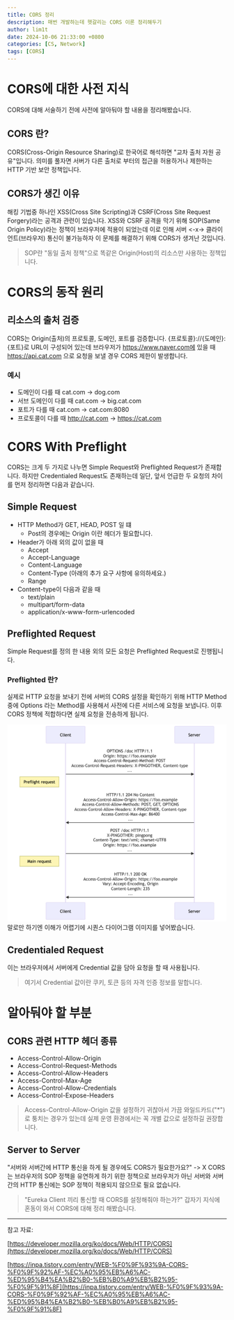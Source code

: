 ```yaml
---
title: CORS 정리
description: 매번 개발하는데 헷갈리는 CORS 이론 정리해두기
author: lim1t
date: 2024-10-06 21:33:00 +0800
categories: [CS, Network]
tags: [CORS]
---
```


# CORS에 대한 사전 지식

CORS에 대해 서술하기 전에 사전에 알아둬야 할 내용을 정리해봤습니다.

## CORS 란?

CORS(Cross-Origin Resource Sharing)로 한국어로 해석하면 "교차 출처 자원 공유"입니다.
의미를 풀자면 서버가 다른 출처로 부터의 접근을 허용하거나 제한하는 HTTP 기반 보안 정책입니다.

## CORS가 생긴 이유

해킹 기법중 하나인 XSS(Cross Site Scripting)과 CSRF(Cross Site Request Forgery)라는 공격과 관련이 있습니다.
XSS와 CSRF 공격을 막기 위해 SOP(Same Origin Policy)라는 정책이 브라우저에 적용이 되었는데 
이로 인해 서버 <-x-> 클라이언트(브라우저) 통신이 불가능하자 이 문제를 해결하기 위해 CORS가 생겨난 것입니다.

> SOP란 "동일 출처 정책"으로 똑같은 Origin(Host)의 리소스만 사용하는 정책입니다.

# CORS의 동작 원리

## 리소스의 출처 검증
CORS는 Origin(출처)의 프로토콜, 도메인, 포트를 검증합니다.
{프로토콜}://{도메인}:{포트}로 URL이 구성되어 있는데
브라우저가 https://www.naver.com에 있을 때 https://api.cat.com 으로 요청을 보낼 경우 CORS 제한이 발생합니다.

### 예시

- 도메인이 다를 때        cat.com -> dog.com
- 서브 도메인이 다를 때   cat.com -> big.cat.com
- 포트가 다를 때          cat.com -> cat.com:8080
- 프로토콜이 다를 때      http://cat.com -> https://cat.com

# CORS With Preflight

CORS는 크게 두 가지로 나누면 Simple Request와 Preflighted Request가 존재합니다.
하지만 Credentialed Request도 존재하는데 일단, 앞서 언급한 두 요청의 차이를 먼저 정리하면 다음과 같습니다.

## Simple Request

- HTTP Method가 GET, HEAD, POST 일 떄
  - Post의 경우에는 Origin 이란 헤더가 필요합니다.
- Header가 아래 외의 값이 없을 때
  - Accept
  - Accept-Language
  - Content-Language
  - Content-Type (아래의 추가 요구 사항에 유의하세요.)
  - Range
- Content-type이 다음과 같을 때
  - text/plain
  - multipart/form-data
  - application/x-www-form-urlencoded

## Preflighted Request

Simple Request를 정의 한 내용 외의 모든 요청은 Preflighted Request로 진행됩니다.

### Preflighted 란?

실제로 HTTP 요청을 보내기 전에 서버의 CORS 설정을 확인하기 위해
HTTP Method 중에 Options 라는 Method를 사용해서 사전에 다른 서비스에 요청을 보냅니다.
이후 CORS 정책에 적합하다면 실제 요청을 전송하게 됩니다.

![Preflighted Request](./2024-10-06-23-22-39.png)
말로만 하기엔 이해가 어렵기에 시퀀스 다이어그램 이미지를 넣어봤습니다.

## Credentialed Request

이는 브라우저에서 서버에게 Credential 값을 담아 요청을 할 때 사용됩니다.
> 여기서 Credential 값이란 쿠키, 토큰 등의 자격 인증 정보를 말합니다.

# 알아둬야 할 부분

## CORS 관련 HTTP 헤더 종류

- Access-Control-Allow-Origin 
- Access-Control-Request-Methods
- Access-Control-Allow-Headers
- Access-Control-Max-Age
- Access-Control-Allow-Credentials
- Access-Control-Expose-Headers

> Access-Control-Allow-Origin 값을 설정하기 귀찮아서 가끔 와일드카드("*")로 퉁치는 경우가 있는데 실제 운영 환경에서는 꼭 개별 값으로 설정하길 권장합니다.

## Server to Server

"서버와 서버간에 HTTP 통신을 하게 될 경우에도 CORS가 필요한가요?"
-> X
CORS는 브라우저의 SOP 정책을 유연하게 하기 위한 정책으로
브라우저가 아닌 서버와 서버간의 HTTP 통신에는 SOP 정책이 적용되지 않으므로 필요 없습니다.

> "Eureka Client 끼리 통신할 때 CORS를 설정해줘야 하는가?" 갑자기 지식에 혼동이 와서 CORS에 대해 정리 해봤습니다.

---
참고 자료:

[https://developer.mozilla.org/ko/docs/Web/HTTP/CORS](https://developer.mozilla.org/ko/docs/Web/HTTP/CORS)

[https://inpa.tistory.com/entry/WEB-%F0%9F%93%9A-CORS-%F0%9F%92%AF-%EC%A0%95%EB%A6%AC-%ED%95%B4%EA%B2%B0-%EB%B0%A9%EB%B2%95-%F0%9F%91%8F](https://inpa.tistory.com/entry/WEB-%F0%9F%93%9A-CORS-%F0%9F%92%AF-%EC%A0%95%EB%A6%AC-%ED%95%B4%EA%B2%B0-%EB%B0%A9%EB%B2%95-%F0%9F%91%8F)